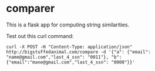# comparer

This is a flask app for computing string similarities.

Test out this curl command:

`curl -X POST -H "Content-Type: application/json" http://bigstuffedanimal.com/compare -d '{"a": {"email": "name@gmail.com","last_4_ssn": "0011"}, "b": {"email":"mane@gmail.com","last_4_ssn": "0000"}}'`
